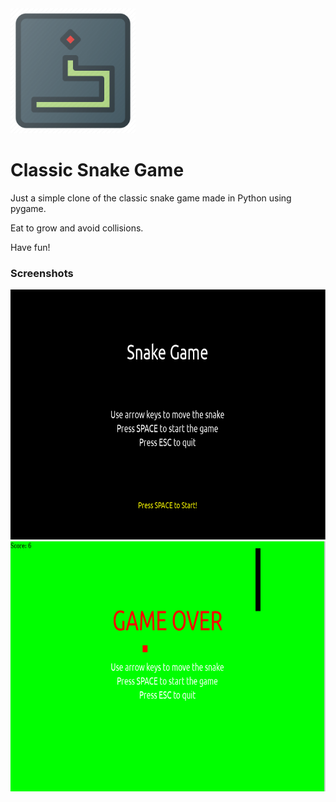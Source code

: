<img src="/img/icon.png" alt="Icon" height="200px"/>

# Classic Snake Game

Just a simple clone of the classic snake game made in Python using pygame. 

Eat to grow and avoid collisions.

Have fun!


### Screenshots

<img src="/img/start_screen.png" alt="Start Screen" height="400px"/>

<img src="/img/game_over.png" alt="Game Over Screen" height="400px"/>
